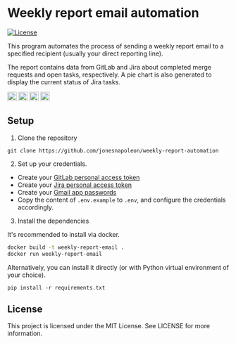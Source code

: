 # Weekly report email automation

[![License](https://img.shields.io/github/license/get-icon/geticon)](https://github.com/get-icon/geticon/blob/master/LICENSE 'License')

This program automates the process of sending a weekly report email to a specified recipient (usually your direct reporting line).

The report contains data from GitLab and Jira about completed merge requests and open tasks, respectively. A pie chart is also generated to display the current status of Jira tasks.

<img src="https://github.com/get-icon/geticon/raw/master/icons/gitlab.svg" alt="React" width="21px" height="21px">
<img src="https://github.com/get-icon/geticon/raw/master/icons/jira.svg" alt="React" width="21px" height="21px">
<img src="https://github.com/get-icon/geticon/raw/master/icons/google-gmail.svg" alt="React" width="21px" height="21px">
<img src="https://github.com/get-icon/geticon/raw/master/icons/python.svg" alt="React" width="21px" height="21px">

## Setup

1. Clone the repository

`git clone https://github.com/jonesnapoleon/weekly-report-automation`

2. Set up your credentials.

- Create your [GitLab personal access token](https://docs.gitlab.com/ee/user/profile/personal_access_tokens.html)
- Create your [Jira personal access token](https://confluence.atlassian.com/enterprise/using-personal-access-tokens-1026032365.html)
- Create your [Gmail app passwords](https://support.google.com/accounts/answer/185833?hl=en#zippy=%2Cwhy-you-may-need-an-app-password)
- Copy the content of `.env.example` to `.env`, and configure the credentials accordingly.

3. Install the dependencies

It's recommended to install via docker.

```bash
docker build -t weekly-report-email .
docker run weekly-report-email
```

Alternatively, you can install it directly (or with Python virtual environment of your choice).

`pip install -r requirements.txt`

## License

This project is licensed under the MIT License. See LICENSE for more information.
